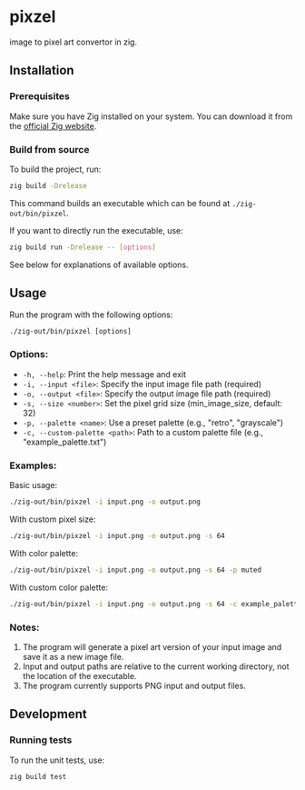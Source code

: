 # pixzel
image to pixel art convertor in zig.

## Installation

### Prerequisites

Make sure you have Zig installed on your system. You can download it from the [official Zig website](https://ziglang.org/download/).

### Build from source

To build the project, run:

```bash
zig build -Drelease
```

This command builds an executable which can be found at `./zig-out/bin/pixzel`.

If you want to directly run the executable, use:

```bash
zig build run -Drelease -- [options]
```

See below for explanations of available options.

## Usage

Run the program with the following options:

```
./zig-out/bin/pixzel [options]
```

### Options:

- `-h, --help`: Print the help message and exit
- `-i, --input <file>`: Specify the input image file path (required)
- `-o, --output <file>`: Specify the output image file path (required)
- `-s, --size <number>`: Set the pixel grid size (min_image_size, default: 32)
- `-p, --palette <name>`: Use a preset palette (e.g., "retro", "grayscale")
- `-c, --custom-palette <path>`: Path to a custom palette file (e.g., "example_palette.txt")

### Examples:

Basic usage:
```bash
./zig-out/bin/pixzel -i input.png -o output.png
```

With custom pixel size:
```bash
./zig-out/bin/pixzel -i input.png -o output.png -s 64
```

With color palette:
```bash
./zig-out/bin/pixzel -i input.png -o output.png -s 64 -p muted
```

With custom color palette:
```bash
./zig-out/bin/pixzel -i input.png -o output.png -s 64 -c example_palette.txt
```

### Notes:

1. The program will generate a pixel art version of your input image and save it as a new image file.
2. Input and output paths are relative to the current working directory, not the location of the executable.
3. The program currently supports PNG input and output files.

## Development

### Running tests

To run the unit tests, use:

```bash
zig build test
```
